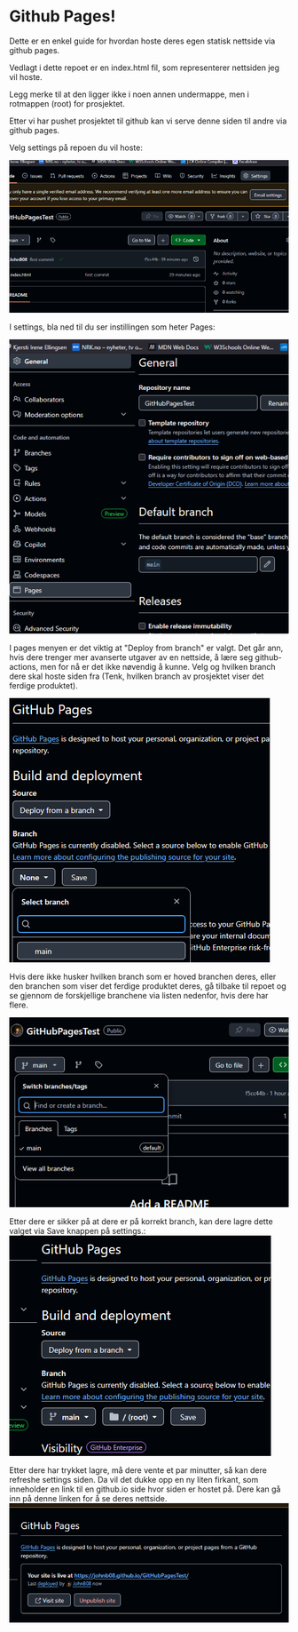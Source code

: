 # Github Pages!

Dette er en enkel guide for hvordan hoste deres egen statisk nettside via github pages. 

Vedlagt i dette repoet er en index.html fil, som representerer nettsiden jeg vil hoste. 

Legg merke til at den ligger ikke i noen annen undermappe, men i rotmappen (root) for prosjektet. 

Etter vi har pushet prosjektet til github kan vi serve denne siden til andre via github pages.

Velg settings på repoen du vil hoste:

![bilde av settings knappen på prosjektet](settings_screenshot.png)

I settings, bla ned til du ser instillingen som heter Pages:

![bilde av pages valg hovred over av musepeker](settings-velger-pages-screenshot.png)

I pages menyen er det viktig at "Deploy from branch" er valgt. Det går ann, hvis dere trenger mer avanserte utgaver av en nettside, å lære seg github-actions, men for nå er det ikke nøvendig å kunne. 
Velg og hvilken branch dere skal hoste siden fra (Tenk, hvilken branch av prosjektet viser det ferdige produktet).

![bilde av pages meny, hvor bruker velger branch](settings_pages_velg_deploy_and_branch.png)

Hvis dere ikke husker hvilken branch som er hoved branchen deres, eller den branchen som viser det ferdige produktet deres, gå tilbake til repoet og se gjennom de forskjellige branchene via listen nedenfor, hvis dere har flere. 

![bilde av hvor man blar gjennom branches til prosjekt i repository på github](settings_find_all_branches_in_repo.png)

Etter dere er sikker på at dere er på korrekt branch, kan dere lagre dette valget via Save knappen på settings.:
![Bilde av hvilken knapp i setting de trykker på for å lagre knappen](settings_pages_lagre_valg.png)

Etter dere har trykket lagre, må dere vente et par minutter, så kan dere refreshe settings siden.
Da vil det dukke opp en ny liten firkant, som inneholder en link til en github.io side hvor siden er hostet på. Dere kan gå inn på denne linken for å se deres nettside. 
![bilde av section hvor informasjon av github pages siden kommer.](settings_pages_site_hosted.png)